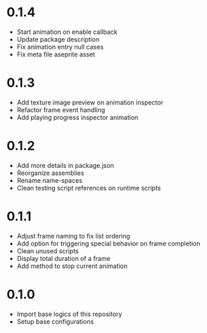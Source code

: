 # 0.1.4
 - Start animation on enable callback
 - Update package description
 - Fix animation entry null cases
 - Fix meta file aseprite asset

# 0.1.3
 - Add texture image preview on animation inspector
 - Refactor frame event handling
 - Add playing progress inspector animation

# 0.1.2
 - Add more details in package.json
 - Reorganize assemblies
 - Rename name-spaces
 - Clean testing script references on runtime scripts

# 0.1.1
 - Adjust frame naming to fix list ordering
 - Add option for triggering special behavior on frame completion
 - Clean unused scripts
 - Display total duration of a frame
 - Add method to stop current animation

# 0.1.0
 - Import base logics of this repository
 - Setup base configurations